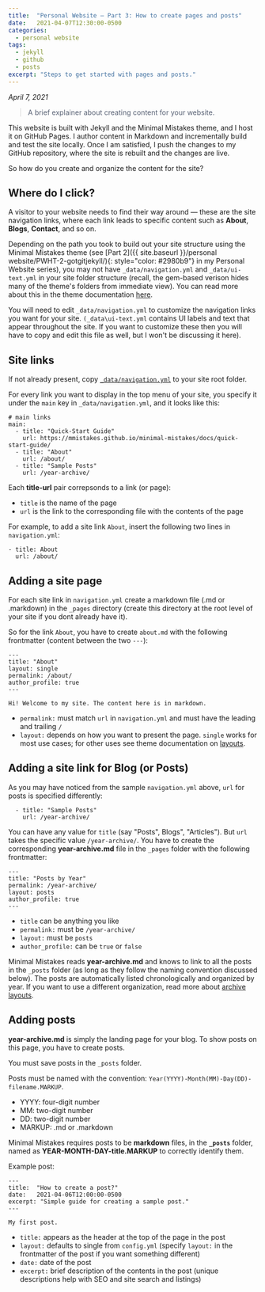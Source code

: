 ```yaml
---
title:  "Personal Website – Part 3: How to create pages and posts"
date:   2021-04-07T12:30:00-0500
categories:
  - personal website
tags:
  - jekyll
  - github
  - posts
excerpt: "Steps to get started with pages and posts."
---
```


*April 7, 2021*

> <span style="color: #596275">A brief explainer about creating content for your website.</span>

This website is built with Jekyll and the Minimal Mistakes theme, and I host it on GitHub Pages. I author content in Markdown and incrementally build and test the site locally. Once I am satisfied, I push the changes to my GitHub repository, where the site is rebuilt and the changes are live.

So how do you create and organize the content for the site?


## Where do I click?
A visitor to your website needs to find their way around — these are the site navigation links, where each link leads to specific content such as **About**, **Blogs**, **Contact**, and so on.

Depending on the path you took to build out your site structure using the Minimal Mistakes theme (see [Part 2]({{ site.baseurl }}/personal website/PWHT-2-gotgitjekyll/){: style="color: #2980b9"} in my Personal Website series), you may not have `_data/navigation.yml` and `_data/ui-text.yml` in your site folder structure (recall, the gem-based verison hides many of the theme's folders from immediate view). You can read more about this in the theme documentation [here](https://mmistakes.github.io/minimal-mistakes/docs/quick-start-guide/).

You will need  to edit `_data/navigation.yml` to customize the navigation links you want for your site. `(_data\ui-text.yml` contains UI labels and text that appear throughout the site. If you want to customize these then you will have to copy and edit this file as well, but I won't be discussing it here).

## Site links
If not already present, copy [`_data/navigation.yml`](https://github.com/mmistakes/minimal-mistakes/blob/master/_data/navigation.yml) to your site root folder.

For every link you want to display in the top menu of your site, you specify it under the `main` key in `_data/navigation.yml`, and it looks like this:

    # main links
    main:
      - title: "Quick-Start Guide"
    	url: https://mmistakes.github.io/minimal-mistakes/docs/quick-start-guide/
      - title: "About"
        url: /about/
      - title: "Sample Posts"
        url: /year-archive/

Each **title-url** pair correpsonds to a link (or page):
- `title` is the name of the page
- `url` is the link to the corresponding file with the contents of the page

For example, to add a site link `About`, insert the following two lines in `navigation.yml`:

	- title: About
	  url: /about/


## Adding a site page
For each site link in `navigation.yml` create a markdown file (.md or .markdown) in the `_pages` directory (create this directory at the root level of your site if you dont already have it). 

So for the link `About`, you have to create `about.md` with the following frontmatter (content between the two `---`):

	---
    title: "About"
    layout: single
    permalink: /about/
    author_profile: true
    ---

	Hi! Welcome to my site. The content here is in markdown.

- `permalink:` must match `url` in `navigation.yml` and must have the leading and trailing `/`
- `layout:` depends on how you want to present the page. `single` works for most use cases; for other uses see theme documentation on [layouts](https://mmistakes.github.io/minimal-mistakes/docs/layouts/).

## Adding a site link for Blog (or Posts)
As you may have noticed from the sample `navigation.yml` above, `url` for posts is specified differently:

      - title: "Sample Posts"
        url: /year-archive/

You can have any value for `title` (say "Posts", Blogs", "Articles"). But `url` takes the specific value `/year-archive/`. You have to create the corresponding **year-archive.md** file in the `_pages` folder with the following frontmatter:

    ---
    title: "Posts by Year"
    permalink: /year-archive/
    layout: posts
    author_profile: true
    ---

- `title` can be anything you like
- `permalink:` must be `/year-archive/`
- `layout:` must be `posts`
- `author_profile:` can be `true` or `false`

Minimal Mistakes reads **year-archive.md** and knows to link to all the posts in the `_posts` folder (as long as they follow the naming convention discussed below). The posts are automatically listed chronologically and organized by year. If you want to use a different organization, read more about [archive layouts](https://mmistakes.github.io/minimal-mistakes/docs/layouts/#archive-layout).


## Adding posts
**year-archive.md** is simply the landing page for your blog. To show posts on this page, you have to create posts.

You must save posts in the `_posts` folder.

Posts must be named with the convention: `Year(YYYY)-Month(MM)-Day(DD)-filename.MARKUP`.
- YYYY: four-digit number
- MM: two-digit number
- DD: two-digit number
- MARKUP: .md or .markdown

Minimal Mistakes requires posts to be **markdown** files, in the **`_posts`** folder, named as **YEAR-MONTH-DAY-title.MARKUP** to correctly identify them.

Example post:

    ---
    title:  "How to create a post?"
    date:   2021-04-06T12:00:00-0500
    excerpt: "Simple guide for creating a sample post."
    ---

	My first post.

- `title:` appears as the header at the top of the page in the post
- `layout:` defaults to single from `config.yml` (specify `layout:` in the frontmatter of the post if you want something different)
- `date:` date of the post
- `excerpt:` brief description of the contents in the post (unique descriptions help with SEO and site search and listings)





